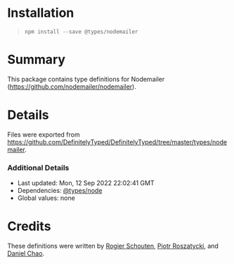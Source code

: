 # Installation
> `npm install --save @types/nodemailer`

# Summary
This package contains type definitions for Nodemailer (https://github.com/nodemailer/nodemailer).

# Details
Files were exported from https://github.com/DefinitelyTyped/DefinitelyTyped/tree/master/types/nodemailer.

### Additional Details
 * Last updated: Mon, 12 Sep 2022 22:02:41 GMT
 * Dependencies: [@types/node](https://npmjs.com/package/@types/node)
 * Global values: none

# Credits
These definitions were written by [Rogier Schouten](https://github.com/rogierschouten), [Piotr Roszatycki](https://github.com/dex4er), and [Daniel Chao](https://github.com/bioball).
